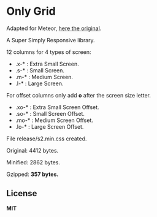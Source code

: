 Only Grid
=============

Adapted for Meteor, [here the original](https://github.com/donflopez/onlygrid).

A Super Simply Responsive library.

12 columns for 4 types of screen:

* .x-* : Extra Small Screen.
* .s-* : Small Screen.
* .m-* : Medium Screen.
* .l-* : Large Screen.

For offset columns only add **o** after the screen size letter.

* .xo-* : Extra Small Screen Offset.
* .so-* : Small Screen Offset.
* .mo-* : Medium Screen Offset.
* .lo-* : Large Screen Offset.

File release/s2.min.css created.

Original: 4412 bytes.

Minified: 2862 bytes.

Gzipped:  **357 bytes.**

## License

**MIT**
